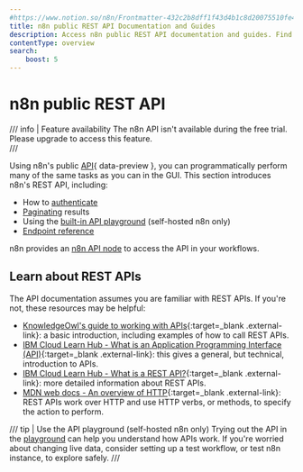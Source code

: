```yaml
---
#https://www.notion.so/n8n/Frontmatter-432c2b8dff1f43d4b1c8d20075510fe4
title: n8n public REST API Documentation and Guides
description: Access n8n public REST API documentation and guides. Find comprehensive resources to programmatically perform tasks with the public API instead of the GUI.
contentType: overview
search:
    boost: 5
---
```


# n8n public REST API

/// info | Feature availability
The n8n API isn't available during the free trial. Please upgrade to access this feature.  
///

Using n8n's public [API](/glossary.md#api){ data-preview }, you can programmatically perform many of the same tasks as you can in the GUI. This section introduces n8n's REST API, including:

* How to [authenticate](/api/authentication.md)
* [Paginating](/api/pagination.md) results
* Using the [built-in API playground](/api/using-api-playground.md) (self-hosted n8n only)
* [Endpoint reference](/api/api-reference.md)

n8n provides an [n8n API node](/integrations/builtin/core-nodes/n8n-nodes-base.n8n.md) to access the API in your workflows.

## Learn about REST APIs

The API documentation assumes you are familiar with REST APIs. If you're not, these resources may be helpful:

* [KnowledgeOwl's guide to working with APIs](https://support.knowledgeowl.com/help/working-with-apis){:target=_blank .external-link}: a basic introduction, including examples of how to call REST APIs.
* [IBM Cloud Learn Hub - What is an Application Programming Interface (API)](https://www.ibm.com/cloud/learn/api){:target=_blank .external-link}: this gives a general, but technical, introduction to APIs.
* [IBM Cloud Learn Hub - What is a REST API?](https://www.ibm.com/cloud/learn/rest-apis){:target=_blank .external-link}: more detailed information about REST APIs.
* [MDN web docs - An overview of HTTP](https://developer.mozilla.org/en-US/docs/Web/HTTP/Overview){:target=_blank .external-link}: REST APIs work over HTTP and use HTTP verbs, or methods, to specify the action to perform.

/// tip | Use the API playground (self-hosted n8n only)
Trying out the API in the [playground](/api/using-api-playground.md) can help you understand how APIs work. If you're worried about changing live data, consider setting up a test workflow, or test n8n instance, to explore safely.
///
